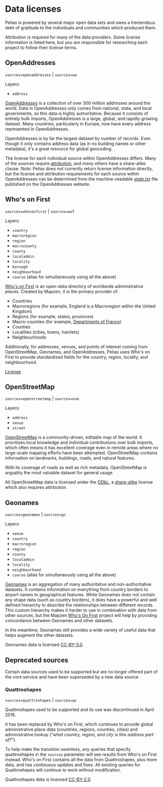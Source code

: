 # Data licenses

Pelias is powered by several major open data sets and owes a tremendous debt of gratitude to the individuals and communities which produced them.

Attribution is required for many of the data providers. Some license information is listed here, but you are responsible for researching each project to follow their license terms.

## OpenAddresses

`sources=openaddresses` | `sources=oa`

Layers:

- `address`

[OpenAddresses](http://openaddresses.io/) is a collection of over 300 million addresses around the world. Data in OpenAddresses only comes from national, state, and local governments, so this data is highly authoritative. Because it consists of entirely bulk imports, OpenAddresses is a large, global, and rapidly growing dataset. Many countries, particularly in Europe, now have every address represented in OpenAddresses.

OpenAddresses is by far the largest dataset by number of records. Even though it only contains address data (as in no building names or other metadata), it's a great resource for global geocoding.

The license for each individual source within OpenAddresses differs. Many of the sources require [attribution](https://mapzen.com/rights/), and many others have a share-alike clause.
*Note:* Pelias does _not_ currently return license information directly, but the license and attribution requirements for each source within OpenAddresses can be determined from the machine-readable [state.txt](http://results.openaddresses.io/state.txt) file published on the OpenAddresses website.

## Who's on First

`sources=whosonfirst` | `sources=wof`

Layers:

- `country`
- `macroregion`
- `region`
- `macrocounty`
- `county`
- `localadmin`
- `locality`
- `borough`
- `neighbourhood`
- `coarse` (alias for simultaneously using all the above)

[Who's on First](https://whosonfirst.mapzen.com) is an open-data directory of worldwide administrative places. Created by Mapzen, it is the primary provider of:

- Countries
- Macroregions (for example, England is a Macroregion within the United Kingdom)
- Regions (for example, states, provinces)
- Macro-counties (for example, [Departments of France](https://en.wikipedia.org/wiki/Departments_of_France))
- Counties
- Localities (cities, towns, hamlets)
- Neighbourhoods

Additionally, for addresses, venues, and points of interest coming from OpenStreetMap, Geonames, and OpenAddresses, Pelias uses Who's on First to provide standardized fields for the country, region, locality, and neighbourhood.

[License](https://github.com/whosonfirst/whosonfirst-data/blob/master/LICENSE.md)

## OpenStreetMap

`sources=openstreetmap` | `sources=osm`

Layers:

- `address`
- `venue`
- `street`

[OpenStreetMap](https://www.openstreetmap.org/) is a community-driven, editable map of the world. It prioritizes local knowledge and individual contributions over bulk imports, which often means it has excellent coverage even in remote areas where no large-scale mapping efforts have been attempted. OpenStreetMap contains information on landmarks, buildings, roads, and natural features.

With its coverage of roads as well as rich metadata, OpenStreetMap is arguably the most valuable dataset for general usage.

All OpenStreetMap data is licensed under the [ODbL](http://opendatacommons.org/licenses/odbl/), a [share-alike](https://en.wikipedia.org/wiki/Share-alike) license which also requires attribution.

## Geonames

`sources=geonames` | `sources=gn`

Layers:

- `venue`
- `country`
- `macroregion`
- `region`
- `county`
- `localadmin`
- `locality`
- `neighbourhood`
- `coarse` (alias for simultaneously using all the above)

[Geonames](http://www.geonames.org/) is an aggregation of many authoritative and non-authoritative datasets. It contains information on everything from country borders to airport names to geographical features. While Geonames does not contain any shape data (such as country borders), it does have a powerful and well defined hierarchy to describe the relationships between different records. This custom hierarchy makes it harder to use in combination with data from other sources, but the Mapzen [Who's On First](http://whosonfirst.mapzen.com/) project will help by providing concordance between Geonames and other datasets.

In the meantime, Geonames still provides a wide variety of useful data that helps augment the other datasets.

Geonames data is licensed [CC-BY-3.0](http://creativecommons.org/licenses/by/3.0/).

## Deprecated sources

Certain data sources used to be supported but are no longer offered part of the core service and have been superseded by a new data source.

### Quattroshapes

`sources=quattroshapes` | `sources=qs`

Quattroshapes used to be supported and its use was discontinued in April 2016.

It has been replaced by Who's on First, which continues to provide global administrative place data (countries, regions, counties, cities) and administrative lookup (_"what country, region, and city is this address part of?"_).

To help make the transition seamless, any queries that specify quattroshapes in the `sources` parameter will see results from Who's on First instead. Who's on First contains all the data from Quattroshapes, plus more data, and has continuous updates and fixes. All existing queries for Quattroshapes will continue to work without modification.

Quattroshapes data is licensed [CC-BY-2.0](http://creativecommons.org/licenses/by/2.0/).
